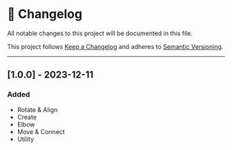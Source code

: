 # 📄 Changelog

All notable changes to this project will be documented in this file.

This project follows [Keep a Changelog](https://keepachangelog.com/en/1.0.0/) and adheres to [Semantic Versioning](https://semver.org/).

---

## [1.0.0] - 2023-12-11

### Added
- Rotate & Align
- Create
- Elbow
- Move & Connect
- Utility

